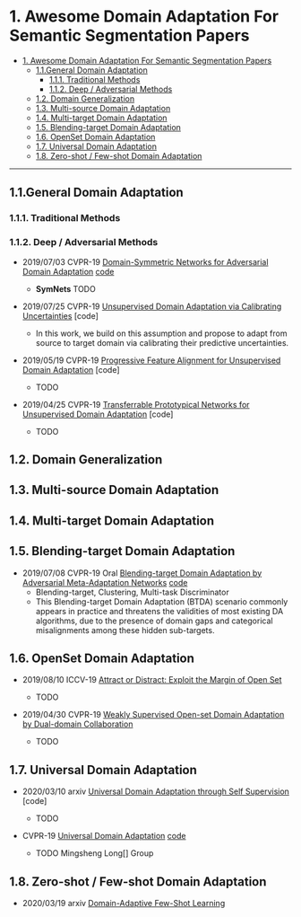 # 1. Awesome Domain Adaptation For Semantic Segmentation Papers

- [1. Awesome Domain Adaptation For Semantic Segmentation Papers](#1-awesome-domain-adaptation-for-semantic-segmentation-papers)
  - [1.1.General Domain Adaptation](#11general-domain-adaptation)
    - [1.1.1. Traditional Methods](#111-traditional-methods)
    - [1.1.2. Deep / Adversarial Methods](#112-deep--adversarial-methods)
  - [1.2. Domain Generalization](#12-domain-generalization)
  - [1.3. Multi-source Domain Adaptation](#13-multi-source-domain-adaptation)
  - [1.4. Multi-target Domain Adaptation](#14-multi-target-domain-adaptation)
  - [1.5. Blending-target Domain Adaptation](#15-blending-target-domain-adaptation)
  - [1.6. OpenSet Domain Adaptation](#16-openset-domain-adaptation)
  - [1.7. Universal Domain Adaptation](#17-universal-domain-adaptation)
  - [1.8. Zero-shot / Few-shot Domain Adaptation](#18-zero-shot--few-shot-domain-adaptation)

---

## 1.1.General Domain Adaptation

### 1.1.1. Traditional Methods

### 1.1.2. Deep / Adversarial Methods

- 2019/07/03 CVPR-19 [Domain-Symmetric Networks for Adversarial Domain Adaptation](https://arxiv.org/abs/1904.04663) [code](https://github.com/YBZh/SymNets)
    - **SymNets** TODO

- 2019/07/25 CVPR-19 [Unsupervised Domain Adaptation via Calibrating Uncertainties](https://arxiv.org/abs/1907.11202) [code]
    - In this work, we build on this assumption and propose to adapt from source to target domain via calibrating their predictive uncertainties.

- 2019/05/19 CVPR-19 [Progressive Feature Alignment for Unsupervised Domain Adaptation](https://arxiv.org/abs/1811.08585) [code]
    - TODO

- 2019/04/25 CVPR-19 [Transferrable Prototypical Networks for Unsupervised Domain Adaptation](https://arxiv.org/abs/1904.11227) [code]
    - TODO 

## 1.2. Domain Generalization

## 1.3. Multi-source Domain Adaptation

## 1.4. Multi-target Domain Adaptation

## 1.5. Blending-target Domain Adaptation

- 2019/07/08 CVPR-19 Oral [Blending-target Domain Adaptation by Adversarial Meta-Adaptation Networks](https://arxiv.org/abs/1907.03389) [code](https://github.com/zjy526223908/BTDA)
    - Blending-target, Clustering, Multi-task Discriminator
    - This Blending-target Domain Adaptation (BTDA) scenario commonly appears in practice and threatens the validities of most existing DA algorithms, due to the presence of domain gaps and categorical misalignments among these hidden sub-targets.

## 1.6. OpenSet Domain Adaptation

- 2019/08/10 ICCV-19 [Attract or Distract: Exploit the Margin of Open Set](https://arxiv.org/abs/1908.01925)
    - TODO

- 2019/04/30 CVPR-19 [Weakly Supervised Open-set Domain Adaptation by Dual-domain Collaboration](https://arxiv.org/abs/1904.13179) 
    - TODO


## 1.7. Universal Domain Adaptation

- 2020/03/10 arxiv [Universal Domain Adaptation through Self Supervision](https://arxiv.org/abs/2002.07953) [code]
    - TODO

- CVPR-19 [Universal Domain Adaptation](https://youkaichao.github.io/files/cvpr2019/1628.pdf) [code](https://github.com/thuml/Universal-Domain-Adaptation)
    - TODO Mingsheng Long[] Group


## 1.8. Zero-shot / Few-shot Domain Adaptation

-  2020/03/19 arxiv [Domain-Adaptive Few-Shot Learning](https://arxiv.org/abs/2003.08626)